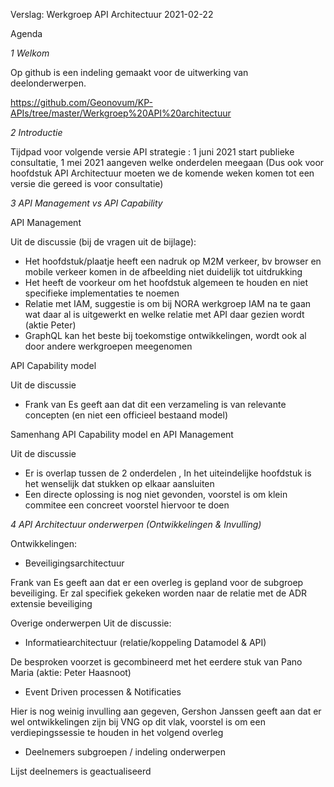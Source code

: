 
Verslag: Werkgroep API Architectuur 2021-02-22

Agenda

_1 Welkom_

Op github is een indeling gemaakt voor de uitwerking van deelonderwerpen.

https://github.com/Geonovum/KP-APIs/tree/master/Werkgroep%20API%20architectuur

_2 Introductie_

Tijdpad voor volgende versie API strategie : 1 juni 2021 start publieke consultatie, 1 mei 2021 aangeven welke onderdelen meegaan
(Dus ook voor hoofdstuk API Architectuur moeten we de komende weken komen tot een versie die gereed is voor consultatie)

_3 API Management vs API Capability_

API Management

Uit de discussie (bij de vragen uit de bijlage):

- Het hoofdstuk/plaatje heeft een nadruk op M2M verkeer,  bv browser en mobile verkeer komen in de afbeelding niet duidelijk tot uitdrukking
- Het heeft de voorkeur om het hoofdstuk algemeen te houden en niet specifieke implementaties te noemen
- Relatie met IAM, suggestie is om bij NORA werkgroep IAM na te gaan wat daar al is uitgewerkt en welke relatie met API daar gezien wordt (aktie Peter)
- GraphQL kan het beste bij toekomstige ontwikkelingen, wordt ook al door andere werkgroepen meegenomen

API Capability model

Uit de discussie

- Frank van Es geeft aan dat dit een verzameling is van relevante concepten (en niet een officieel bestaand model) 


Samenhang API Capability model en API Management

Uit de discussie

- Er is overlap tussen de 2 onderdelen , In het uiteindelijke hoofdstuk is het wenselijk dat stukken op elkaar aansluiten
- Een directe oplossing is nog niet gevonden, voorstel is om klein commitee een concreet voorstel hiervoor te doen


_4 API Architectuur onderwerpen (Ontwikkelingen & Invulling)_

Ontwikkelingen:


* Beveiligingsarchitectuur

Frank van Es geeft aan dat er een overleg is gepland voor de subgroep beveiliging. Er zal specifiek gekeken worden naar de relatie met de ADR extensie
beveiliging

Overige onderwerpen
Uit de discussie: 

* Informatiearchitectuur (relatie/koppeling Datamodel & API)

De besproken voorzet is gecombineerd met het eerdere stuk van Pano Maria (aktie: Peter Haasnoot)  

* Event Driven processen & Notificaties

Hier is nog weinig invulling aan gegeven, Gershon Janssen geeft aan dat er wel ontwikkelingen zijn bij VNG op dit vlak,
voorstel is om een verdiepingssessie te houden in het volgend overleg
 
* Deelnemers subgroepen / indeling onderwerpen

Lijst deelnemers is geactualiseerd
